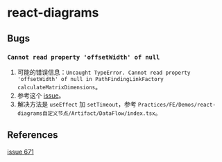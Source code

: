 # react-diagrams


## Bugs
### `Cannot read property 'offsetWidth' of null`
1. 可能的错误信息：`Uncaught TypeError. Cannot read property 'offsetWidth' of null in PathFindingLinkFactory calculateMatrixDimensions`。
2. 参考这个 [issue](https://github.com/projectstorm/react-diagrams/issues/671)。
3. 解决方法是 `useEffect` 加 `setTimeout`，参考 `Practices/FE/Demos/react-diagrams自定义节点/Artifact/DataFlow/index.tsx`。



## References
[issue 671](https://github.com/projectstorm/react-diagrams/issues/671)